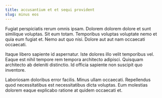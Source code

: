 ```yaml
---
title: accusantium et et sequi provident
slug: minus eos
---
```


Fugiat perspiciatis rerum omnis ipsam. Dolorem dolorem dolore et sunt similique voluptas. Sit eum totam. Temporibus voluptas voluptate nemo et quia eum fugiat et. Nemo aut quo nisi. Dolore aut aut nam occaecati occaecati.

Itaque libero sapiente id aspernatur. Iste dolores illo velit temporibus vel. Eaque est nihil tempore rem tempora architecto adipisci. Quisquam architecto ab deleniti distinctio. Id officia sapiente non suscipit quo inventore.

Laboriosam doloribus error facilis. Minus ullam occaecati. Repellendus quod necessitatibus est necessitatibus dicta voluptas. Eum molestias dolorem eaque explicabo ratione at quidem occaecati et.
